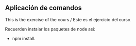 ## Aplicación de comandos 

This is the exercise of the cours / Este es el ejercicio del curso.

Recuerden instalar los paquetes de node asi:

* npm install.

